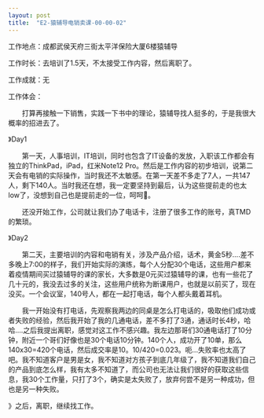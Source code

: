 ```yaml
---
layout: post
title:  "E2-猿辅导电销卖课-00-00-02"
---
```




工作地点：成都武侯天府三街太平洋保险大厦6楼猿辅导

工作时长：去培训了1.5天，不太接受工作内容，然后离职了。

工作成就：无

工作体会：

　　打算再接触一下销售，实践一下书中的理论，猿辅导找人挺多的，于是我很大概率的招进去了。

》Day1

　　第一天，人事培训，IT培训，同时也包含了IT设备的发放，入职该工作都会有独立的ThinkPad，iPad，红米Note12 Pro。然后是工作内容的初步培训，说第二天会有电销的实际操作，当时我还不太敏感。在第一天差不多走了7人，一共147人，剩下140人。当时我还在想，我一定要坚持到最后，认为这些提前走的也太low了，没想到自己也是提前走的一位，呵呵🤣。

　　还没开始工作，公司就让我们办了电话卡，注册了很多工作的账号，真TMD的繁琐。

》Day2

　　第二天，主要培训的内容和电销有关，涉及产品介绍，话术，黄金5秒....差不多晚上7:00的样子，我们开始实际的演练，每个人分配30个电话，这些用户都来着疫情期间买过猿辅导的课的家长，大多数是0元买过猿辅导的课，也有一些花了几十元的，我没去过多的关注，这些用户统称为断课用户，也就是以前买了，现在没买。一个会议室，140号人，都在一起打电话，每个人都头戴着耳机。

　　我一开始没有打电话，先观察我两边的同桌是怎么打电话的，吸取他们成功或者失败的经验，然后我开始了我的几通电话，差不多打了3通，通话时长4秒，哈哈....之后我提出离职，感觉对这工作不感兴趣。我左边那哥们30通电话打了10分钟，附近一个哥们好像也是30个电话10分钟。140个人，成功开了10单，那么140x30=420个电话，然后成交率是10。10/420=0.023。呃...失败率也太高了吧。我不知道客户是男是女，我不知道对方孩子到底几年级了，我不知道我们自己的产品到底怎么样，我有太多不知道了，而公司也无法让我们很好的获取这些信息，我30个工作量，只打了3个，确实是太失败了，放弃何尝不是另一种成功，但也是另一种失败。

》之后，离职，继续找工作。